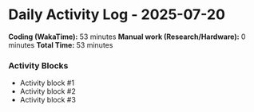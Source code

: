 # Daily Activity Log - 2025-07-20

**Coding (WakaTime):** 53 minutes
**Manual work (Research/Hardware):** 0 minutes
**Total Time:** 53 minutes

### Activity Blocks
- Activity block #1
- Activity block #2
- Activity block #3
